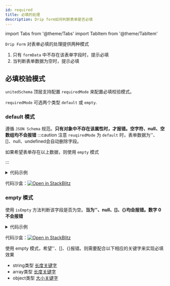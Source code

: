 ```yaml
---
id: required
title: 必填的处理
description: Drip form如何判断表单是否必填
---
```

import Tabs from '@theme/Tabs'
import TabItem from '@theme/TabItem'

`Drip Form` 对表单必填的处理提供两种模式

1. 只有 `formData` 中不存在该表单字段时，提示必填
1. 当判断表单数据为空时，提示必填


## 必填校验模式

`unitedSchema` 顶层支持配置 `requiredMode` 来配置必填校验模式。

`requiredMode` 可选两个类型 `default` 或 `empty`.
### default 模式

遵循 `JSON Schema` 规范。**只有对象中不存在该属性时，才报错。空字符、null、空数组均不会报错**
:::caution 注意
`reuqiredMode` 为 `default` 时，表单数据为''、[]、null、undefined会自动删除字段。

如果希望表单存在以上数据，则使用 `empty` 模式

:::

<details>
<summary>代码示例</summary>

<Tabs>

<TabsItem value="App" label="App.tsx">

```tsx
import DripForm from '@jdfed/drip-form';
import antd from '@jdfed/drip-form-theme-antd';
import unitedSchema from './unitedSchema';
import '@jdfed/drip-form/dist/index.css';
import '@jdfed/drip-form-theme-antd/dist/index.css';
import 'antd/dist/antd.css';
import { useState } from 'react';

function App() {
  const [val, setVal] = useState({});
  return (
    <>
      <DripForm
        // 表单配置文件
        unitedSchema={unitedSchema}
        // 导入组件
        uiComponents={{ antd }}
				//监听数据变化
        control={({ formData }) => {
          setVal(formData);
        }}
      ></DripForm>
      <p>{JSON.stringify(val)}</p>
    </>
  );
}

export default App;

```

</TabsItem>

<TabsItem value="unitedSchema" label="unitedSchema.ts">

```tsx showLineNumbers
// 表单配置文件

export default {
  type: 'object',
  showError: 'change',
  ui: {
    footer: {
      justifyContent: 'right',
      margin: 10,
      onOk: {
        text: '保存',
        type: 'primary',
        size: 'middle',
        shape: 'squash',
      },
      onCancel: {
        text: '重置',
        type: 'default',
        size: 'middle',
        shape: 'squash',
      },
    },
  },
  theme: 'antd',
  schema: [
    {
      type: 'string',
      title: '输入框',
      ui: {
        type: 'text',
        style: {
          width: '100%',
        },
        theme: 'antd',
      },
      requiredMsg: '必填',
      fieldKey: 'text_PYtl7v',
    },
    {
      type: 'number',
      title: '数字输入框',
      default: 0,
      ui: {
        type: 'number',
        theme: 'antd',
      },
      requiredMsg: '必填',
      fieldKey: 'number_WzUFr4',
    },
    {
      type: 'boolean',
      title: '开关',
      default: false,
      ui: {
        type: 'switch',
        theme: 'antd',
      },
      requiredMsg: '必填',
      fieldKey: 'switch_2CKiKE',
    },
    {
      type: 'array',
      title: '多选框',
      ui: {
        type: 'checkbox',
        theme: 'antd',
        options: [
          {
            label: '1',
            value: '1',
          },
          {
            label: '2',
            value: '2',
          },
          {
            label: '3',
            value: '3',
          },
        ],
      },
      requiredMsg: '必填',
      fieldKey: 'checkbox_D1b7Nc',
    },
  ],
};
```

</TabsItem>

</Tabs>

</details>

代码沙盒：[![Open in StackBlitz](https://developer.stackblitz.com/img/open_in_stackblitz.svg)](https://stackblitz.com/edit/drip-form-dygbsr?file=src/unitedSchema.ts)


### empty 模式

使用 `isEmpty` 方法判断该字段是否为空。**当为''、null、[]、{}均会报错。数字 0 不会报错**

<details>
<summary>代码示例</summary>

<Tabs>

<TabsItem value="App" label="App.tsx">

```tsx
import DripForm from '@jdfed/drip-form';
import antd from '@jdfed/drip-form-theme-antd';
import unitedSchema from './unitedSchema';
import '@jdfed/drip-form/dist/index.css';
import '@jdfed/drip-form-theme-antd/dist/index.css';
import 'antd/dist/antd.css';
import { useState } from 'react';

function App() {
  const [val, setVal] = useState({});
  return (
    <>
      <DripForm
        // 表单配置文件
        unitedSchema={unitedSchema}
        // 导入组件
        uiComponents={{ antd }}
				//监听数据变化
        control={({ formData }) => {
          setVal(formData);
        }}
      ></DripForm>
      <p>{JSON.stringify(val)}</p>
    </>
  );
}

export default App;

```

</TabsItem>

<TabsItem value="unitedSchema" label="unitedSchema.ts">

```tsx
// 表单配置文件

export default {
  type: 'object',
  showError: 'change',
  requiredMode: 'empty',
  ui: {
    footer: {
      justifyContent: 'right',
      margin: 10,
      onOk: {
        text: '保存',
        type: 'primary',
        size: 'middle',
        shape: 'squash',
      },
      onCancel: {
        text: '重置',
        type: 'default',
        size: 'middle',
        shape: 'squash',
      },
    },
  },
  theme: 'antd',
  schema: [
    {
      type: 'string',
      title: '输入框',
			//highlight-next-line
      default: '',
      ui: {
        type: 'text',
        style: {
          width: '100%',
        },
        theme: 'antd',
      },
      requiredMsg: '必填',
      fieldKey: 'text_PYtl7v',
    },
    {
      type: 'number',
      title: '数字输入框',
      default: 0,
      ui: {
        type: 'number',
        theme: 'antd',
      },
      requiredMsg: '必填',
      fieldKey: 'number_WzUFr4',
    },
    {
      type: 'boolean',
      title: '开关',
      default: false,
      ui: {
        type: 'switch',
        theme: 'antd',
      },
      requiredMsg: '必填',
      fieldKey: 'switch_2CKiKE',
    },
    {
      type: 'array',
      title: '多选框',
			//highlight-next-line
      default: [],
      ui: {
        type: 'checkbox',
        theme: 'antd',
        options: [
          {
            label: '1',
            value: '1',
          },
          {
            label: '2',
            value: '2',
          },
          {
            label: '3',
            value: '3',
          },
        ],
      },
      requiredMsg: '必填',
      fieldKey: 'checkbox_D1b7Nc',
    },
  ],
};

```

</TabsItem>

</Tabs>

</details>

代码沙盒：[![Open in StackBlitz](https://developer.stackblitz.com/img/open_in_stackblitz.svg)](https://stackblitz.com/edit/drip-form-dygbsr?file=src/unitedSchema.ts)



使用 empty 模式，希望''、[]、{}报错。则需要配合以下相应的关键字来实现必填效果
- string类型 [长度关键字](../../use/validate/jsonSchemaValidate#长度)
- array类型 [长度关键字](../../use/validate/jsonSchemaValidate#长度-1)
- object类型 [大小关键字](../../use/validate/jsonSchemaValidate#大小)

